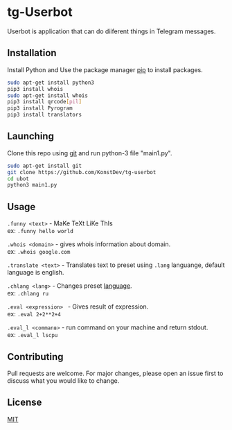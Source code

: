 # tg-Userbot

Userbot is application that can do diiferent things in Telegram messages.
## Installation

Install  Python and Use the package manager [pip](https://pip.pypa.io/en/stable/) to install packages.

```bash
sudo apt-get install python3
pip3 install whois
sudo apt-get install whois
pip3 install qrcode[pil]
pip3 install Pyrogram
pip3 install translators
```

## Launching

Clone this repo using [git](https://git-scm.com/) and run python-3 file "main1.py".
```bash
sudo apt-get install git
git clone https://github.com/KonstDev/tg-userbot
cd ubot
python3 main1.py
``` 

## Usage

`.funny <text>` - MaKe TeXt LiKe ThIs   
ex: `.funny hello world` 
  
`.whois <domain>` - gives whois information about domain.  
ex: `.whois google.com`  

`.translate <text>` - Translates text to preset using `.lang` languange, default language is english.

`.chlang <lang>` - Changes preset [language](https://pypi.org/project/translators/).     
  ex: `.chlang ru`
 
`.eval <expression> ` - Gives result of expression.    
ex: `.eval 2+2**2+4`  

`.eval_l <commanв>` - run command on your machine and return stdout.  
ex: `.eval_l lscpu`
## Contributing
Pull requests are welcome. For major changes, please open an issue first to discuss what you would like to change.

## License
[MIT](https://choosealicense.com/licenses/mit/)
